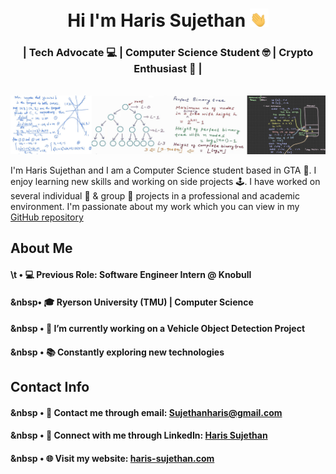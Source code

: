 <h1 align="center">Hi I'm Haris Sujethan <img src="waving-hand-joypixels.gif" width="30"> </h1>
<h3 align="center">| Tech Advocate 💻 | Computer Science Student 🤓 | Crypto Enthusiast 🌟 |</h3> 
<br/> 

<img src="CsNotes.png">

I'm Haris Sujethan and I am a Computer Science student based in GTA 📍. I enjoy learning new skills and working on side projects 🕹️. I have worked on several individual 👤 & group 👥 projects in a professional and academic environment. I'm passionate about my work which you can view in my [GitHub repository](https://github.com/haris-sujethan?tab=repositories)

## About Me

#### \t • 💻 Previous Role: Software Engineer Intern @ Knobull
#### &nbsp• 🎓 Ryerson University (TMU) | Computer Science <br/>
#### &nbsp • 🔭 I’m currently working on a Vehicle Object Detection Project
#### &nbsp • 📚 Constantly exploring new technologies <br/>
  
## Contact Info

#### &nbsp • 📧 Contact me through email: Sujethanharis@gmail.com <br/>
#### &nbsp • 💼 Connect with me through LinkedIn: [Haris Sujethan](https://www.linkedin.com/in/haris-sujethan-3b251921a/)
#### &nbsp • 🌐 Visit my website: [haris-sujethan.com](https://haris-sujethan.com/)
